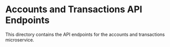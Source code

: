 # Accounts and Transactions API Endpoints

This directory contains the API endpoints for the accounts and transactions
microservice.
